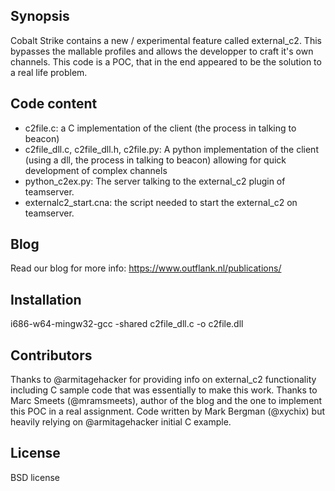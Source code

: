 ## Synopsis

Cobalt Strike contains a new / experimental feature called external_c2. This bypasses the mallable profiles and allows the developper to craft it's own channels. 
This code is a POC, that in the end appeared to be the solution to a real life problem.

## Code content

- c2file.c: a C implementation of the client (the process in talking to beacon)
- c2file_dll.c, c2file_dll.h, c2file.py: A python implementation of the client (using a dll, the process in talking to beacon) allowing for quick development of complex channels
- python_c2ex.py: The server talking to the external_c2 plugin of teamserver.
- externalc2_start.cna: the script needed to start the external_c2 on teamserver.

## Blog

Read our blog for more info: https://www.outflank.nl/publications/

## Installation

i686-w64-mingw32-gcc -shared c2file_dll.c -o c2file.dll


## Contributors

Thanks to @armitagehacker for providing info on external_c2 functionality including C sample code that was essentially to make this work.
Thanks to Marc Smeets (@mramsmeets), author of the blog and the one to implement this POC in a real assignment.
Code written by Mark Bergman (@xychix) but heavily relying on @armitagehacker initial C example.

## License

BSD license
